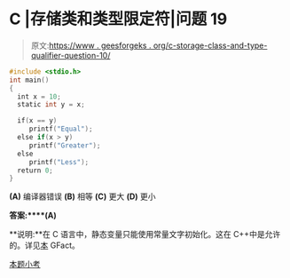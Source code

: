 # C |存储类和类型限定符|问题 19

> 原文:[https://www . geesforgeks . org/c-storage-class-and-type-qualifier-question-10/](https://www.geeksforgeeks.org/c-storage-classes-and-type-qualifiers-question-10/)

```cpp
#include <stdio.h>
int main() 
{ 
  int x = 10; 
  static int y = x; 

  if(x == y) 
     printf("Equal"); 
  else if(x > y) 
     printf("Greater"); 
  else
     printf("Less"); 
  return 0; 
}
```

**(A)** 编译器错误
**(B)** 相等
**(C)** 更大
**(D)** 更小

**答案:****(A)**

**说明:**在 C 语言中，静态变量只能使用常量文字初始化。这在 C++中是允许的。详见[本](https://www.geeksforgeeks.org/g-fact-80/) GFact。

[本题小考](https://www.geeksforgeeks.org/c-language-2-gq/storage-classes-gq/)